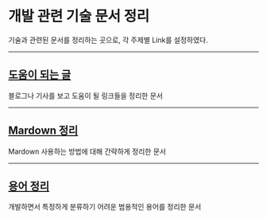 
개발 관련 기술 문서 정리
===============================================================

 기술과 관련된 문서를 정리하는 곳으로, 각 주제별 Link를 설정하였다.

---------------------------------------------------------------
## [도움이 되는 글](./Documentation/README.md)
블로그나 기사를 보고 도움이 될 링크들을 정리한 문서

---------------------------------------------------------------
## [Mardown 정리](./Markdown/README.md)
Mardown 사용하는 방법에 대해 간략하게 정리한 문서

---------------------------------------------------------------
## [용어 정리](./용어정리/README.md)
개발하면서 특정하게 분류하기 어려운 범용적인 용어를 정리한 문서